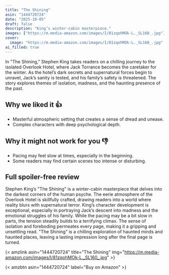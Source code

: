 ```yaml
---
title: "The Shining"
asin: "1444720724"
date: "2025-10-05"
draft: false
description: "King’s winter-cabin masterpiece."
images: ["https://m.media-amazon.com/images/I/81zqohMOk-L._SL160_.jpg"]
cover:
  image: "https://m.media-amazon.com/images/I/81zqohMOk-L._SL160_.jpg"
ai_filled: true
---
```


In "The Shining," Stephen King takes readers on a chilling journey to the
isolated Overlook Hotel, where Jack Torrance becomes the caretaker for the
winter. As the hotel’s dark secrets and supernatural forces begin to unravel,
Jack’s sanity is tested, and his family’s safety is threatened. The story
explores themes of isolation, madness, and the haunting presence of the past.

## Why we liked it 👍
- Masterful atmospheric setting that creates a sense of dread and unease.
- Complex characters with deep psychological depth.

## Why it might not work for you 👎
- Pacing may feel slow at times, especially in the beginning.
- Some readers may find certain scenes too intense or disturbing.

## Full spoiler-free review
Stephen King’s "The Shining" is a winter-cabin masterpiece that delves into the
darkest corners of the human psyche. The eerie atmosphere of the Overlook Hotel
is skillfully crafted, drawing readers into a world where reality blurs with
supernatural terror. King’s character development is exceptional, especially in
portraying Jack’s descent into madness and the emotional struggles of his
family. While the pacing may be a bit slow in parts, the tension steadily builds
to a terrifying climax. The sense of isolation and foreboding permeates every
page, making it a gripping and unsettling read. "The Shining" is a chilling
exploration of haunted minds and haunted places, leaving a lasting impression
long after the final page is turned.

{< amzlink asin="1444720724" title="The Shining" img="https://m.media-amazon.com/images/I/81zqohMOk-L._SL160_.jpg" >}

{< amzbtn asin="1444720724" label="Buy on Amazon" >}
